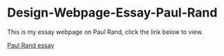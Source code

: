 # Design-Webpage-Essay-Paul-Rand
This is my essay webpage on Paul Rand, click the link below to view.

[Paul Rand essay](https://scott-hogsett.github.io/Design-Webpage-Essay-Paul-Rand/index.html)
